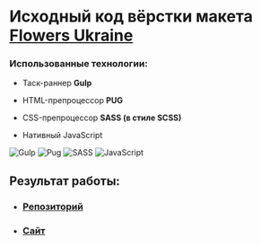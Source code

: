 # Исходный код вёрстки макета [Flowers Ukraine](https://www.figma.com/file/YtbZFSGKSfekKdSpisrVg4/Flowers-Ukraine?type=design&node-id=0-1&mode=design&t=J3v1hKPzAx9nHb8M-0)

  
### Использованные технологии:

- Таск-раннер **Gulp**

- HTML-препроцессор **PUG**

- CSS-препроцессор **SASS (в стиле SCSS)**

- Нативный JavaScript

![Gulp](https://img.shields.io/badge/GULP-%23CF4647.svg?style=for-the-badge&logo=gulp&logoColor=white) ![Pug](https://img.shields.io/badge/Pug-FFF?style=for-the-badge&logo=pug&logoColor=A86454) ![SASS](https://img.shields.io/badge/SASS-hotpink.svg?style=for-the-badge&logo=SASS&logoColor=white) ![JavaScript](https://img.shields.io/badge/javascript-%23323330.svg?style=for-the-badge&logo=javascript&logoColor=%23F7DF1E)


## Результат работы:
- ### [Репозиторий](https://github.com/Lokusok/flowers-template)
- ### [Сайт](https://lokusok.github.io/flowers-template/)